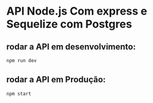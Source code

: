 # API Node.js Com express e Sequelize com Postgres 

## rodar a API em desenvolvimento: 
```sh
npm run dev
```

## rodar a API em Produção:
```sh
npm start
```

